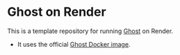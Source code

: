 # Ghost on Render

This is a template repository for running [Ghost](https://ghost.org) on Render.

* It uses the official [Ghost Docker image](https://hub.docker.com/_/ghost).
